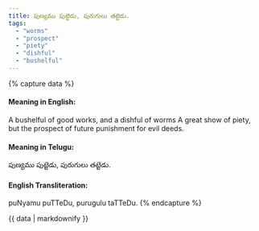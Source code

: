 ```yaml
---
title: పుణ్యము పుట్టెడు, పురుగులు తట్టెడు.
tags:
  - "worms"
  - "prospect"
  - "piety"
  - "dishful"
  - "bushelful"
---
```


{% capture data %}
#### Meaning in English:
A bushelful of good works, and a dishful of worms
A great show of piety, but the prospect of future punishment for evil deeds.

#### Meaning in Telugu:
పుణ్యము పుట్టెడు, పురుగులు తట్టెడు.

#### English Transliteration:
puNyamu puTTeDu, purugulu taTTeDu.
{% endcapture %}

<div class="notice">{{ data | markdownify }}</div>

